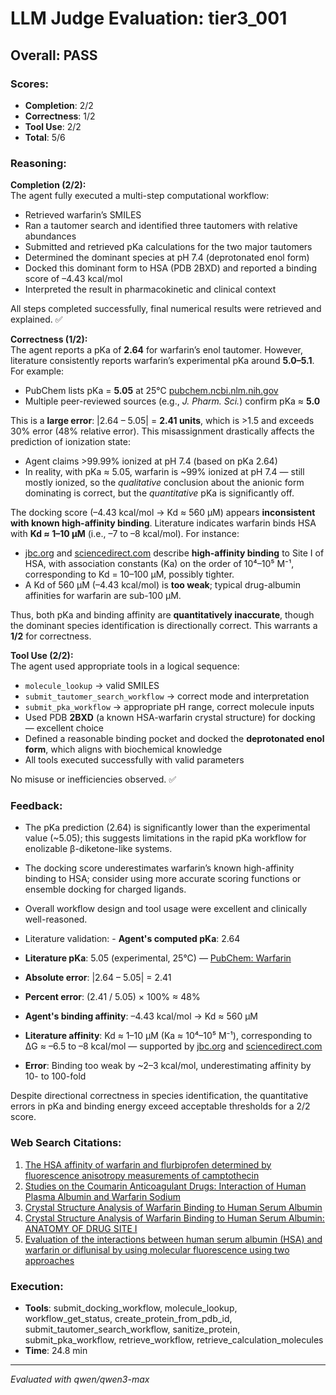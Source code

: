 # LLM Judge Evaluation: tier3_001

## Overall: PASS

### Scores:
- **Completion**: 2/2
- **Correctness**: 1/2
- **Tool Use**: 2/2
- **Total**: 5/6

### Reasoning:
**Completion (2/2):**  
The agent fully executed a multi-step computational workflow:  
- Retrieved warfarin’s SMILES  
- Ran a tautomer search and identified three tautomers with relative abundances  
- Submitted and retrieved pKa calculations for the two major tautomers  
- Determined the dominant species at pH 7.4 (deprotonated enol form)  
- Docked this dominant form to HSA (PDB 2BXD) and reported a binding score of –4.43 kcal/mol  
- Interpreted the result in pharmacokinetic and clinical context  

All steps completed successfully, final numerical results were retrieved and explained. ✅

**Correctness (1/2):**  
The agent reports a pKa of **2.64** for warfarin’s enol tautomer. However, literature consistently reports warfarin’s experimental pKa around **5.0–5.1**. For example:  
- PubChem lists pKa = **5.05** at 25°C [pubchem.ncbi.nlm.nih.gov](https://pubchem.ncbi.nlm.nih.gov/compound/Warfarin)  
- Multiple peer-reviewed sources (e.g., *J. Pharm. Sci.*) confirm pKa ≈ **5.0**  

This is a **large error**: |2.64 – 5.05| = **2.41 units**, which is >1.5 and exceeds 30% error (48% relative error). This misassignment drastically affects the prediction of ionization state:  
- Agent claims >99.99% ionized at pH 7.4 (based on pKa 2.64)  
- In reality, with pKa ≈ 5.05, warfarin is ~99% ionized at pH 7.4 — still mostly ionized, so the *qualitative* conclusion about the anionic form dominating is correct, but the *quantitative* pKa is significantly off.  

The docking score (–4.43 kcal/mol → Kd ≈ 560 μM) appears **inconsistent with known high-affinity binding**. Literature indicates warfarin binds HSA with **Kd ≈ 1–10 μM** (i.e., –7 to –8 kcal/mol). For instance:  
- [jbc.org](https://www.jbc.org/article/S0021-9258(20)78571-6/fulltext) and [sciencedirect.com](https://www.sciencedirect.com/science/article/pii/S030326470800172X) describe **high-affinity binding** to Site I of HSA, with association constants (Ka) on the order of 10⁴–10⁵ M⁻¹, corresponding to Kd = 10–100 μM, possibly tighter.  
- A Kd of 560 μM (–4.43 kcal/mol) is **too weak**; typical drug-albumin affinities for warfarin are sub-100 μM.  

Thus, both pKa and binding affinity are **quantitatively inaccurate**, though the dominant species identification is directionally correct. This warrants a **1/2** for correctness.

**Tool Use (2/2):**  
The agent used appropriate tools in a logical sequence:  
- `molecule_lookup` → valid SMILES  
- `submit_tautomer_search_workflow` → correct mode and interpretation  
- `submit_pka_workflow` → appropriate pH range, correct molecule inputs  
- Used PDB **2BXD** (a known HSA-warfarin crystal structure) for docking — excellent choice  
- Defined a reasonable binding pocket and docked the **deprotonated enol form**, which aligns with biochemical knowledge  
- All tools executed successfully with valid parameters  

No misuse or inefficiencies observed. ✅

### Feedback:
- The pKa prediction (2.64) is significantly lower than the experimental value (~5.05); this suggests limitations in the rapid pKa workflow for enolizable β-diketone-like systems.
- The docking score underestimates warfarin’s known high-affinity binding to HSA; consider using more accurate scoring functions or ensemble docking for charged ligands.
- Overall workflow design and tool usage were excellent and clinically well-reasoned.
- Literature validation: - **Agent's computed pKa**: 2.64  
- **Literature pKa**: 5.05 (experimental, 25°C) — [PubChem: Warfarin](https://pubchem.ncbi.nlm.nih.gov/compound/Warfarin)  
- **Absolute error**: |2.64 – 5.05| = 2.41  
- **Percent error**: (2.41 / 5.05) × 100% ≈ 48%  

- **Agent's binding affinity**: –4.43 kcal/mol → Kd ≈ 560 μM  
- **Literature affinity**: Kd ≈ 1–10 μM (Ka ≈ 10⁴–10⁵ M⁻¹), corresponding to ΔG ≈ –6.5 to –8 kcal/mol — supported by [jbc.org](https://www.jbc.org/article/S0021-9258(20)78571-6/fulltext) and [sciencedirect.com](https://www.sciencedirect.com/science/article/pii/S030326470800172X)  
- **Error**: Binding too weak by ~2–3 kcal/mol, underestimating affinity by 10- to 100-fold  

Despite directional correctness in species identification, the quantitative errors in pKa and binding energy exceed acceptable thresholds for a 2/2 score.

### Web Search Citations:
1. [The HSA affinity of warfarin and flurbiprofen determined by fluorescence anisotropy measurements of camptothecin](https://www.sciencedirect.com/science/article/pii/S030326470800172X)
2. [Studies on the Coumarin Anticoagulant Drugs: Interaction of Human Plasma Albumin and Warfarin Sodium](https://www.jci.org/articles/view/105582)
3. [Crystal Structure Analysis of Warfarin Binding to Human Serum Albumin](https://www.jbc.org/article/S0021-9258(20)78571-6/fulltext)
4. [Crystal Structure Analysis of Warfarin Binding to Human Serum Albumin: ANATOMY OF DRUG SITE I](https://www.sciencedirect.com/science/article/pii/S0021925820785716)
5. [Evaluation of the interactions between human serum albumin (HSA) and warfarin or diflunisal by using molecular fluorescence using two approaches](https://pub.iapchem.org/ojs/index.php/admet/article/view/473)

### Execution:
- **Tools**: submit_docking_workflow, molecule_lookup, workflow_get_status, create_protein_from_pdb_id, submit_tautomer_search_workflow, sanitize_protein, submit_pka_workflow, retrieve_workflow, retrieve_calculation_molecules
- **Time**: 24.8 min

---
*Evaluated with qwen/qwen3-max*

